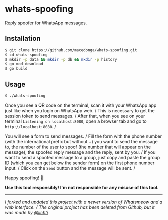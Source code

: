 # whats-spoofing

Reply spoofer for WhatsApp messages.

## Installation

```bash
$ git clone https://github.com/macedonga/whats-spoofing.git
$ cd whats-spoofing
$ mkdir -p data && mkdir -p db && mkdir -p history
$ go mod download
$ go build
```

## Usage

```bash
$ ./whats-spoofing
```

Once you see a QR code on the terminal, scan it with your WhatsApp app just like when you login on WhatsApp web. /
This is necessary to get the session token to send messages. /
After that, when you see on your terminal `Listening on localhost:8080`, open a browser tab and go to `http://localhost:8080`. /

You will see a form to send messages. /
Fill the form with the phone number (with the international prefix but without +) you want to send the message to, the number of the user to spoof (the number that will appear on the message), the spoofed reply message and the reply, sent by you. /
If you want to send a spoofed message to a group, just copy and paste the group ID (which you can get below the sender form) on the first phone number input. /
Click on the `Send` button and the message will be sent. /

Happy spoofing! 🎉

**Use this tool responsibly! I'm not responsible for any misuse of this tool.**

---

*I forked and updated this project with a newer version of Whatsmeow and a web interface. /
The original project has been deleted from Github, but it was made by [@lichti](https://github.com/lichti/)*